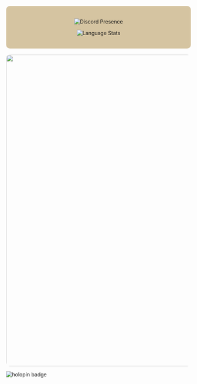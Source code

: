 <div align="center" style="background-color: #d5c4a1; padding: 20px; border-radius: 10px;">

  ![Discord Presence](https://lanyard.cnrad.dev/api/1098339239432835162?theme=light&bg=fbf1c7&borderRadius=5px&idleMessage=Hacking!&hideBadges=true)

  ![Language Stats](https://github-readme-stats.vercel.app/api/top-langs/?username=0xSolanaceae&exclude_repo=reclamation&hide=css,java,html&theme=gruvbox_light&layout=donut)
  
</div>

<br>

<img src="https://raw.githubusercontent.com/MartinChab-Pro/MartinChab-Pro/refs/heads/main/SociableCleanErmine-max-1mb.gif" width="850" style="border-radius: 10px;">

<br>

![holopin badge](https://holopin.me/atropasolanaceae)